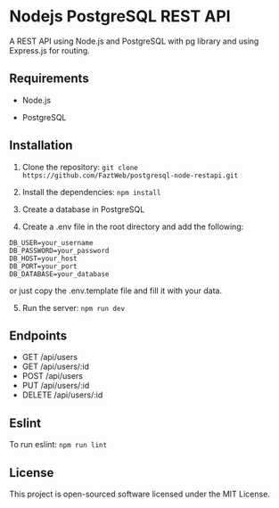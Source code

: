 # Nodejs PostgreSQL REST API

A REST API using Node.js and PostgreSQL with pg library and using Express.js for routing.

## Requirements

- Node.js

- PostgreSQL

## Installation

1. Clone the repository: `git clone https://github.com/FaztWeb/postgresql-node-restapi.git`

2. Install the dependencies: `npm install`

3. Create a database in PostgreSQL

4. Create a .env file in the root directory and add the following:

```
DB_USER=your_username
DB_PASSWORD=your_password
DB_HOST=your_host
DB_PORT=your_port
DB_DATABASE=your_database
```

or just copy the .env.template file and fill it with your data.

5. Run the server: `npm run dev`

## Endpoints

- GET /api/users
- GET /api/users/:id
- POST /api/users
- PUT /api/users/:id
- DELETE /api/users/:id

## Eslint

To run eslint: `npm run lint`

## License

This project is open-sourced software licensed under the MIT License.